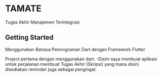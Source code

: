 # TAMATE

Tugas Akhir Manajemen Terintegrasi

## Getting Started

Menggunakan Bahasa Pemrograman Dart dengan Framework Flutter

Project pertama dengan menggunakan dart.
-Disini saya membuat aplikasi untuk perjalanan membuat Tugas Akhir (Skripsi) yang mana disini disediakan reminder juga sebagai pengingat.
